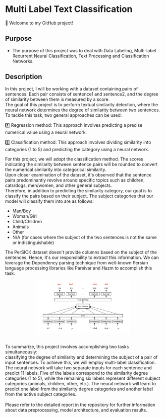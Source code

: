 # Multi Label Text Classification
👋 Welcome to my GitHub project! </br >

## Purpose
- The purpose of this project was to deal with Data Labeling, Multi-label Recurrent Neural Classification, Text Processing and Classification Networks.
## Description
In this project, I will be working with a dataset containing pairs of sentences. Each pair consists of sentence1 and sentence2, and the degree of similarity between them is measured by a score.</br >
The goal of this project is to perform textual similarity detection, where the neural network determines the degree of similarity between two sentences. To tackle this task, two general approaches can be used: </br >

1️⃣ Regression method: This approach involves predicting a precise numerical value using a neural network.  </br >

2️⃣ Classification method: This approach involves dividing similarity into categories (1 to 5) and predicting the category using a neural network.  </br >

For this project, we will adopt the classification method. The scores indicating the similarity between sentence pairs will be rounded to convert the numerical similarity into categorical similarity. </br>
Upon closer examination of the dataset, it's observed that the sentence pairs predominantly revolve around specific topics such as children, cats/dogs, men/women, and other general subjects. </br>
Therefore, in addition to predicting the similarity category, our goal is to classify the pairs based on their subject. The subject categories that our model will classify them into are as follows: </br >
- Man/Boy
- Woman/Girl
- Child/Children
- Animals
- Other
- N/A (for cases where the subject of the two sentences is not the same or indistinguishable)

The PerSICK dataset doesn't provide columns based on the subject of the sentences. Hence, it's our responsibility to extract this information. We can leverage the Dependency parsing technique from well-known Persian language processing libraries like Parsivar and Hazm to accomplish this task.
<div align="center"><img src="https://github.com/HosnawHb/Multi-Label-Text-Classification/blob/main/Model.png?raw=true"width="60%"/></div> </br >

To summarize, this project involves accomplishing two tasks simultaneously: </br>
classifying the degree of similarity and determining the subject of a pair of input sentences. To achieve this, we will employ multi-label classification.</br>
The neural network will take two separate inputs for each sentence and predict 11 labels. Five of the labels correspond to the similarity degree categories (1 to 5), while the remaining six labels represent different subject categories (animals, children, other, etc.). The neural network will learn to predict one label from the similarity degree categories and another label from the active subject categories.</br> </br>
Please refer to the detailed report in the repository for further information about data preprocessing, model architecture, and evaluation results.









